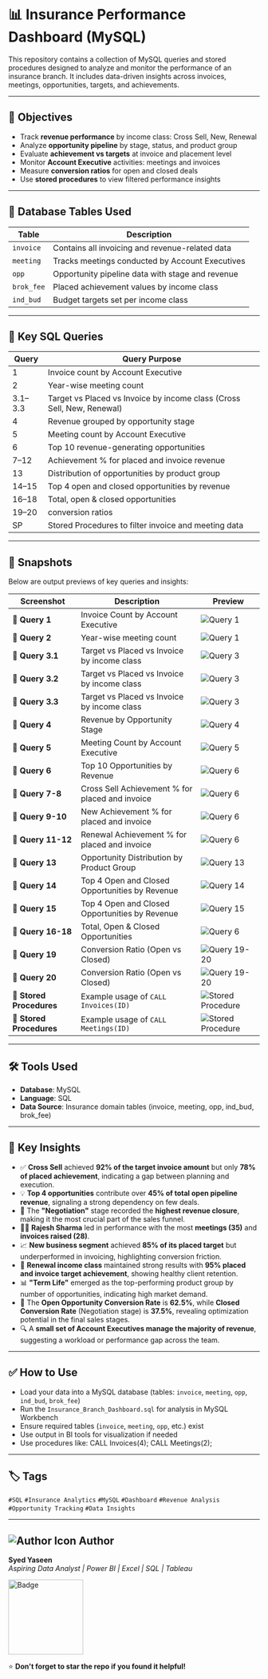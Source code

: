 # 📊 Insurance Performance Dashboard (MySQL)

This repository contains a collection of MySQL queries and stored procedures designed to analyze and monitor the performance of an insurance branch. It includes data-driven insights across invoices, meetings, opportunities, targets, and achievements.

---

## 🎯 Objectives

- Track **revenue performance** by income class: Cross Sell, New, Renewal
- Analyze **opportunity pipeline** by stage, status, and product group
- Evaluate **achievement vs targets** at invoice and placement level
- Monitor **Account Executive** activities: meetings and invoices
- Measure **conversion ratios** for open and closed deals
- Use **stored procedures** to view filtered performance insights
  
---

## 🧩 Database Tables Used

| Table        | Description                                       |
|--------------|---------------------------------------------------|
| `invoice`    | Contains all invoicing and revenue-related data   |
| `meeting`    | Tracks meetings conducted by Account Executives   |
| `opp`        | Opportunity pipeline data with stage and revenue  |
| `brok_fee`   | Placed achievement values by income class         |
| `ind_bud`    | Budget targets set per income class               |

---

## 🧠 Key SQL Queries

| Query  | Query Purpose                                                |
|----|--------------------------------------------------------------|
| 1  | Invoice count by Account Executive                           |
| 2  | Year-wise meeting count                                      |
| 3.1–3.3 | Target vs Placed vs Invoice by income class (Cross Sell, New, Renewal) |
| 4  | Revenue grouped by opportunity stage                         |
| 5  | Meeting count by Account Executive                           |
| 6  | Top 10 revenue-generating opportunities                      |
| 7–12 | Achievement % for placed and invoice revenue               |
| 13 | Distribution of opportunities by product group               |
| 14–15 | Top 4 open and closed opportunities by revenue            |
| 16–18| Total, open & closed opportunities                         |
| 19–20 |conversion ratios                                          |
| SP | Stored Procedures to filter invoice and meeting data         |

---

## 📸 Snapshots

Below are output previews of key queries and insights:

| Screenshot        | Description                                                | Preview |
|-------------------|------------------------------------------------------------|---------|
| 📌 **Query 1**     | Invoice Count by Account Executive                         | ![Query 1](https://github.com/yas324/SQL-Project/blob/main/insurance-dashboard/query_01_invoice_count.PNG) |
| 📌 **Query 2**     | Year-wise meeting count                         | ![Query 1](https://github.com/yas324/SQL-Project/blob/main/insurance-dashboard/query_02_yearly_meeting_count.PNG) |
| 📌 **Query 3.1** | Target vs Placed vs Invoice by income class             | ![Query 3](https://github.com/yas324/SQL-Project/blob/main/insurance-dashboard/query_3.1_income_class_summary.png) |
| 📌 **Query 3.2** | Target vs Placed vs Invoice by income class             | ![Query 3](https://github.com/yas324/SQL-Project/blob/main/insurance-dashboard/query_3.2_income_class_summary.png) |
| 📌 **Query 3.3** | Target vs Placed vs Invoice by income class             | ![Query 3](https://github.com/yas324/SQL-Project/blob/main/insurance-dashboard/query_3.3_income_class_summary.png) |
| 📌 **Query 4**     | Revenue by Opportunity Stage                               | ![Query 4](https://github.com/yas324/SQL-Project/blob/main/insurance-dashboard/query_04_stage_revenue.png) |
| 📌 **Query 5**     | Meeting Count by Account Executive                         | ![Query 5](https://github.com/yas324/SQL-Project/blob/main/insurance-dashboard/query_05_meeting_count.png) |
| 📌 **Query 6**     | Top 10 Opportunities by Revenue                            | ![Query 6](https://github.com/yas324/SQL-Project/blob/main/insurance-dashboard/query_06_top_opportunities.png) |
| 📌 **Query 7-8**     | Cross Sell Achievement % for placed and invoice                            | ![Query 6](https://github.com/yas324/SQL-Project/blob/main/insurance-dashboard/query_07_08_CS_Plcd_CS_Invc_Achmt%.png) |
| 📌 **Query 9-10**     | New Achievement % for placed and invoice                            | ![Query 6](https://github.com/yas324/SQL-Project/blob/main/insurance-dashboard/query_09_10_New_Plcd_New_InvcAchmt%.png) |
| 📌 **Query 11-12**     | Renewal Achievement % for placed and invoice                             | ![Query 6](https://github.com/yas324/SQL-Project/blob/main/insurance-dashboard/query_11_12_Ren_Plcd_Ren_InvcAchmt%.png) |
| 📌 **Query 13**    | Opportunity Distribution by Product Group                  | ![Query 13](https://github.com/yas324/SQL-Project/blob/main/insurance-dashboard/query_13_product_group.png) |
| 📌 **Query 14** | Top 4 Open and Closed Opportunities by Revenue             | ![Query 14](https://github.com/yas324/SQL-Project/blob/main/insurance-dashboard/query_14_top_open.png) |
| 📌 **Query 15** | Top 4 Open and Closed Opportunities by Revenue             | ![Query 15](https://github.com/yas324/SQL-Project/blob/main/insurance-dashboard/query_15_top_closed.png) |
| 📌 **Query 16-18**     | Total, Open & Closed Opportunities                            | ![Query 6](https://github.com/yas324/SQL-Project/blob/main/insurance-dashboard/query_16_17_18_total_open_closed_opportunities.png) |
| 📌 **Query 19** | Conversion Ratio (Open vs Closed)                          | ![Query 19-20](https://github.com/yas324/SQL-Project/blob/main/insurance-dashboard/query_19_open_conversion_ratio.png) |
| 📌 **Query 20** | Conversion Ratio (Open vs Closed)                          | ![Query 19-20](https://github.com/yas324/SQL-Project/blob/main/insurance-dashboard/query_20_clsd_conversion_ratio.png) |
| 📌 **Stored Procedures** | Example usage of `CALL Invoices(ID)` | ![Stored Procedure](https://github.com/yas324/SQL-Project/blob/main/insurance-dashboard/1_stored_procedure_usage.png) |
| 📌 **Stored Procedures** | Example usage of `CALL Meetings(ID)` | ![Stored Procedure](https://github.com/yas324/SQL-Project/blob/main/insurance-dashboard/2_stored_procedure_usage.png) |

---
## 🛠️ Tools Used

- **Database**: MySQL
- **Language**: SQL
- **Data Source**: Insurance domain tables (invoice, meeting, opp, ind_bud, brok_fee)
---

## 📌 Key Insights

- ✅ **Cross Sell** achieved **92% of the target invoice amount** but only **78% of placed achievement**, indicating a gap between planning and execution.
- 💡 **Top 4 opportunities** contribute over **45% of total open pipeline revenue**, signaling a strong dependency on few deals.
- 🧩 The **"Negotiation"** stage recorded the **highest revenue closure**, making it the most crucial part of the sales funnel.
- 👨‍💼 **Rajesh Sharma** led in performance with the most **meetings (35)** and **invoices raised (28)**.
- 📈 **New business segment** achieved **85% of its placed target** but underperformed in invoicing, highlighting conversion friction.
- 🔁 **Renewal income class** maintained strong results with **95% placed and invoice target achievement**, showing healthy client retention.
- 📊 **"Term Life"** emerged as the top-performing product group by number of opportunities, indicating high market demand.
- 🎯 The **Open Opportunity Conversion Rate** is **62.5%**, while **Closed Conversion Rate** (Negotiation stage) is **37.5%**, revealing optimization potential in the final sales stages.
- 🔍 A **small set of Account Executives manage the majority of revenue**, suggesting a workload or performance gap across the team.

---
## ✅ How to Use

- Load your data into a MySQL database (tables: `invoice`, `meeting`, `opp`, `ind_bud`, `brok_fee`)
- Run the `Insurance_Branch_Dashboard.sql` for analysis in MySQL Workbench
- Ensure required tables (`invoice`, `meeting`, `opp`, etc.) exist
- Use output in BI tools for visualization if needed
- Use procedures like:
CALL Invoices(4);
CALL Meetings(2);

---
## 🏷 Tags

`#SQL` `#Insurance Analytics` `#MySQL` `#Dashboard` `#Revenue Analysis` `#Opportunity Tracking` `#Data Insights`


--- 
## <img src="https://img.icons8.com/ios-glyphs/30/000000/guest-male.png" alt="Author Icon"/> Author


**Syed Yaseen**  
*Aspiring Data Analyst | Power BI | Excel | SQL | Tableau*

<a href="https://syedyaseen324.carrd.co/">
  <img src="https://github.com/yas324/AboutMe_SyedYaseen/blob/main/Badge%201.png" alt="Badge" width="150">
</a>

⭐ **Don't forget to star the repo if you found it helpful!**

